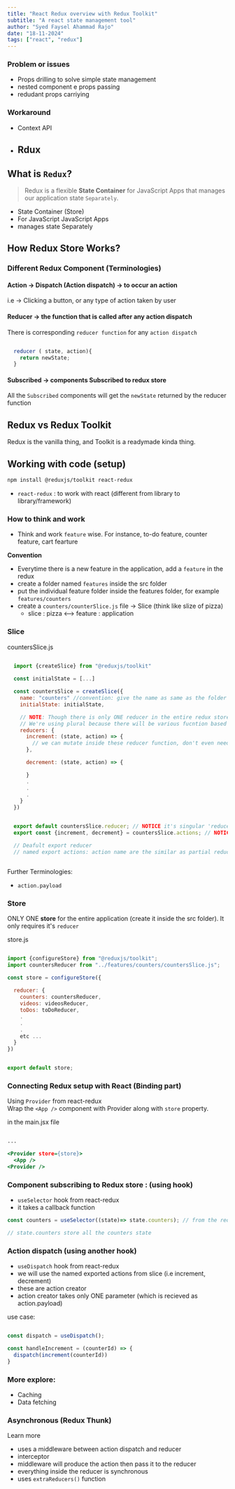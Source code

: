 ```yaml
---
title: "React Redux overview with Redux Toolkit"
subtitle: "A react state management tool"
author: "Syed Faysel Ahammad Rajo"
date: "18-11-2024"
tags: ["react", "redux"]
---
```





### Problem or issues 
- Props drilling to solve simple state management
- nested component e props passing
- redudant props carriying


### Workaround
- Context API
- ## Rdux


## What is `Redux`? 

> Redux is a flexible **State Container** for JavaScript Apps that manages our application state `Separately`. 

- State Container (Store)
- For JavaScript JavaScript Apps
- manages state Separately


## How Redux Store Works?

### Different Redux Component (Terminologies)

#### Action -> Dispatch (Action dispatch) -> to occur an action
i.e -> Clicking a button, or any type of action taken by user


#### Reducer -> the function that is called after any action dispatch

There is corresponding `reducer function` for any `action dispatch`


```JavaScript

  reducer ( state, action){
    return newState;
  }

```


#### Subscribed -> components Subscribed to redux store

All the  `Subscribed` components will get the `newState` returned by the reducer function




## Redux vs Redux Toolkit

Redux is the vanilla thing, and Toolkit is a readymade kinda thing. 



## Working with code (setup)

```bash
npm install @reduxjs/toolkit react-redux

```

- `react-redux` : to work with react (different from library to library/framework)



### How to think and work

- Think and work `feature` wise. For instance, to-do feature, counter feature, cart fearture

**Convention**
- Everytime there is a new feature in the application, add a `feature` in the redux
- create a folder named `features` inside the src folder
- put the individual feature folder inside the features folder, for example `features/counters`
- create a `counters/counterSlice.js` file  -> Slice (think like slize of pizza)
  - slice : pizza <--> feature : application




### Slice 


countersSlice.js
```JavaScript
  
  import {createSlice} from "@reduxjs/toolkit"

  const initialState = [...]

  const countersSlice = createSlice({
    name: "counters" //convention: give the name as same as the folder
    initialState: initialState,

    // NOTE: Though there is only ONE reducer in the entire redux store
    // We're using plural because there will be various fucntion based on the action, however these will be converted into a single function
    reducers: {
      increment: (state, action) => {
        // we can mutate inside these reducer function, don't even need to return anything
      },

      decrement: (state, action) => {

      }
      .
      .
      .
    }
  })


  export default countersSlice.reducer; // NOTICE it's singular 'reducer'
  export const {increment, decrement} = countersSlice.actions; // NOTICE, it's plural 'actions'

  // Deafult export reducer 
  // named export actions: action name are the similar as partial reducer function name. i.e increment, decrement



```


Further Terminologies: 

- `action.payload`


### Store

ONLY ONE **store** for the entire application (create it inside the src folder). It only requires it's  `reducer`


store.js

```JavaScript

import {configureStore} from "@reduxjs/toolkit";
import countersReducer from "../features/counters/countersSlice.js";

const store = configureStore({
  
  reducer: {
    counters: countersReducer,
    videos: videosReducer, 
    toDos: toDoReducer,
    .
    . 
    . 
    etc ...
  }
})


export default store;

```



### Connecting Redux setup with React (Binding part)

Using `Provider` from react-redux  
Wrap the `<App />` component with Provider along with `store` property. 

in the main.jsx file 
```htm

...

<Provider store={store}>
  <App />
<Provider />

```



### Component subscribing to Redux store : (using hook)

- `useSelector` hook from react-redux
- it takes a callback function 



```js
const counters = useSelector((state)=> state.counters); // from the redux store

// state.counters store all the counters state 
```


### Action dispatch (using another hook)
- `useDispatch` hook from react-redux 
- we will use the named exported actions from slice (i.e increment, decrement)
- these are action creator
- action creator takes only ONE parameter (which is recieved as action.payload)

use case:
```JavaScript

const dispatch = useDispatch();

const handleIncrement = (counterId) => {
  dispatch(increment(counterId))
}

```

### More explore:

- Caching
- Data fetching



### Asynchronous (Redux Thunk)
Learn more 

- uses a middleware between action dispatch and reducer
- interceptor
- middleware will produce the action then pass it to the reducer 
- everything inside the reducer is synchronous 
- uses `extraReducers()` function 